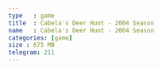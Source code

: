 ```yaml
---
type   : game
title  : Cabela's Deer Hunt - 2004 Season
name   : Cabela's Deer Hunt - 2004 Season
categories: [game]
size : 675 MB
telegram: 211
---
```



